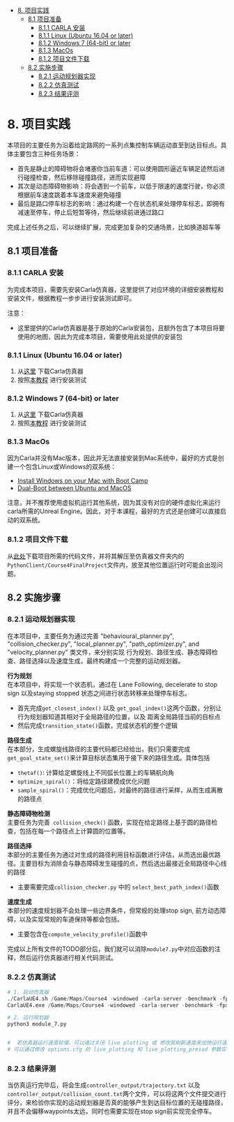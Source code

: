 <!--
 * @Author: Shuai Wang
 * @Github: https://github.com/wsustcid
 * @Version: 1.0.0
 * @Date: 2021-10-11 19:51:34
 * @LastEditTime: 2021-10-16 17:15:29
-->

- [8. 项目实践](#8-项目实践)
  - [8.1 项目准备](#81-项目准备)
    - [8.1.1 CARLA 安装](#811-carla-安装)
    - [8.1.1 Linux (Ubuntu 16.04 or later)](#811-linux-ubuntu-1604-or-later)
    - [8.1.2 Windows 7 (64-bit) or later](#812-windows-7-64-bit-or-later)
    - [8.1.3 MacOs](#813-macos)
    - [8.1.2 项目文件下载](#812-项目文件下载)
  - [8.2 实施步骤](#82-实施步骤)
    - [8.2.1 运动规划器实现](#821-运动规划器实现)
    - [8.2.2 仿真测试](#822-仿真测试)
    - [8.2.3 结果评测](#823-结果评测)

# 8. 项目实践
本项目的主要任务为沿着给定路网的一系列点集控制车辆运动直至到达目标点。具体主要包含三种任务场景：
  - 首先是静止的障碍物将会堵塞你当前车道：可以使用圆形逼近车辆足迹然后进行碰撞检查，然后移除碰撞路径，进而实现避障
  - 其次是动态障碍物影响：将会遇到一个前车，以低于限速的速度行驶，你必须根据前车速度跳着本车速度来避免碰撞
  - 最后是路口停车标志的影响：通过构建一个在状态机来处理停车标志，即拥有减速至停车，停止后短暂等待，然后继续前进通过路口

完成上述任务之后，可以继续扩展，完成更加复杂的交通场景，比如换道超车等

## 8.1 项目准备
### 8.1.1 CARLA 安装
为完成本项目，需要先安装Carla仿真器，这里提供了对应环境的详细安装教程和安装文件，根据教程一步步进行安装测试即可。

注意：
  - 这里提供的Carla仿真器是基于原始的Carla安装包，且额外包含了本项目将要使用的地图，因此为完成本项目，需要使用此处提供的安装包

### 8.1.1 Linux (Ubuntu 16.04 or later)
   1. 从[这里](doc/CarlaUE4Ubuntu.tar.gz) 下载Carla仿真器
   2. 按照[本教程](doc/CARLA-Setup-Guide-_Ubuntu_.pdf) 进行安装测试

### 8.1.2 Windows 7 (64-bit) or later
   1. 从[这里](doc/CarlaUE4Windows.zip) 下载Carla仿真器
   2. 按照[本教程](doc/CARLA-Setup-Guide-_Windows-x64_.pdf) 进行安装测试

### 8.1.3 MacOs
因为Carla并没有Mac版本，因此并无法直接安装到Mac系统中，最好的方式是创建一个包含Linux或Windows的双系统：
  - [Install Windows on your Mac with Boot Camp](https://support.apple.com/en-ca/HT201468)
  - [Dual-Boot between Ubuntu and MacOS](https://help.ubuntu.com/community/MactelSupportTeam/AppleIntelInstallation)

注意，并不推荐使用虚拟机运行其他系统，因为其没有对应的硬件虚拟化来运行carla所需的Unreal Engine。因此，对于本课程，最好的方式还是创建可以直接启动的双系统。

### 8.1.2 项目文件下载
从[此处](./doc/Course4FinalProject.zip)下载项目所需的代码文件，并将其解压至仿真器文件夹内的 `PythonClient/Course4FinalProject`文件内，放至其他位置运行时可能会出现问题。

## 8.2 实施步骤
### 8.2.1 运动规划器实现
在本项目中，主要任务为通过完善 "behavioural_planner.py", "collision_checker.py",  "local_planner.py", "path_optimizer.py", and "velocity_planner.py" 类文件，来分别实现 行为规划、路径生成、静态障碍检查、路径选择以及速度生成，最终构建成一个完整的运动规划器。

**行为规划**  
在本项目中，将实现一个状态机，通过在 Lane Following, decelerate to stop sign 以及staying stopped 状态之间进行状态转移来处理停车标志。
  - 首先完成`get_closest_index()` 以及 `get_goal_index()`这两个函数，分别让行为规划器知道其相对于全局路径的位置，以及 距离全局路径当前的目标点
  - 然后完成` transition_state() `函数，完成状态机的整个逻辑

**路径生成**  
在本部分，生成螺旋线路径的主要代码都已经给出，我们只需要完成`get_goal_state_set()`来计算目标状态集用于接下来的路径生成。具体包括
  - `thetaf()`: 计算给定螺旋线上不同弧长位置上的车辆航向角
  - `optimize_spiral()`：将给定路径建模成优化问题
  - `sample_spiral()`：完成优化问题后，对最终的路径进行采样，从而生成离散的路径点

**静态障碍物检测**  
主要任务为完善` collision_check()` 函数，实现在给定路径上基于圆的路径检查，包括在每一个路径点上计算圆的位置等。

**路径选择**  
本部分的主要任务为通过对生成的路径利用目标函数进行评估，从而选出最优路径。主要目标为消除会与静态障碍发生碰撞的点，然后选出最接近全局路径中心线的路径
  - 主要需要完成`collision_checker.py` 中的 `select_best_path_index()`函数

**速度生成**  
本部分的速度规划器不会处理一些边界条件，但常规的处理stop sign, 前方动态障碍，以及实现常规的车道保持等都会包括。
  - 主要包含在`compute_velocity_profile()`函数中

完成以上所有文件的TODO部分后，我们就可以消除`module7.py`中对应函数的注释，然后运行仿真器进行相关代码测试。

### 8.2.2 仿真测试
```python
# 1. 启动仿真器
./CarlaUE4.sh /Game/Maps/Course4 -windowed -carla-server -benchmark -fps=30 # for ubuntu
CarlaUE4.exe /Game/Maps/Course4 -windowed -carla-server -benchmark -fps=30 # for windows

# 2. 运行规划器
python3 module_7.py


#  若仿真器运行速度较慢，可以通过关闭 live plotting 或 修改其刷新速度来加快运行速度
# 可以通过修改 options.cfg 的 live_plotting 和 live_plotting_preiod 参数实现
```

### 8.2.3 结果评测
当仿真运行完毕后，将会生成`controller_output/trajectory.txt` 以及 `controller_output/collision_count.txt`两个文件，可以将这两个文件提交进行评分，来检验你实现的运动规划器是否真的能够产生到达目标位置的无碰撞路径，并且不会偏移waypoints太远，同时也需要实现在stop sign前实现完全停车。